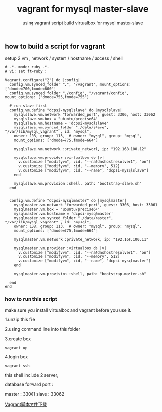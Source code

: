 ﻿---
layout: post
title: vagrant for mysql master-slave
subtitle: using vagrant script build virtualbox for mysql master-slave
tags: [technology]
comments: true
---

## how to build a script for vagrant

setup 2 vm , network / system / hostname / access / shell
~~~
# -*- mode: ruby -*-
# vi: set ft=ruby :

Vagrant.configure("2") do |config|
  config.vm.synced_folder ".", "/vagrant", mount_options: ["dmode=700,fmode=600"]
  config.vm.synced_folder "./config", "/vagrant/config", mount_options: ["dmode=755,fmode=755"]
  
  # run slave first
  config.vm.define "dcpsi-mysqlslave" do |mysqlslave|
    mysqlslave.vm.network "forwarded_port", guest: 3306, host: 33062
    mysqlslave.vm.box = "ubuntu/precise64"
    mysqlslave.vm.hostname = 'dcpsi-mysqlslave'
    mysqlslave.vm.synced_folder "./data/slave", "/var/lib/mysql_vagrant" , id: "mysql",
    owner: 108, group: 113,  # owner: "mysql", group: "mysql",
    mount_options: ["dmode=775,fmode=664"]

    mysqlslave.vm.network :private_network, ip: "192.168.100.12"

    mysqlslave.vm.provider :virtualbox do |v|
      v.customize ["modifyvm", :id, "--natdnshostresolver1", "on"]
      v.customize ["modifyvm", :id, "--memory", 512]
      v.customize ["modifyvm", :id, "--name", "dcpsi-mysqlslave"]
    end

    mysqlslave.vm.provision :shell, path: "bootstrap-slave.sh"
  end


  config.vm.define "dcpsi-mysqlmaster" do |mysqlmaster|
    mysqlmaster.vm.network "forwarded_port", guest: 3306, host: 33061
    mysqlmaster.vm.box = "ubuntu/precise64"
    mysqlmaster.vm.hostname = 'dcpsi-mysqlmaster'
    mysqlmaster.vm.synced_folder "./data/master", "/var/lib/mysql_vagrant" , id: "mysql",
    owner: 108, group: 113,  # owner: "mysql", group: "mysql",
    mount_options: ["dmode=775,fmode=664"]

    mysqlmaster.vm.network :private_network, ip: "192.168.100.11"

    mysqlmaster.vm.provider :virtualbox do |v|
      v.customize ["modifyvm", :id, "--natdnshostresolver1", "on"]
      v.customize ["modifyvm", :id, "--memory", 512]
      v.customize ["modifyvm", :id, "--name", "dcpsi-mysqlmaster"]
    end

    mysqlmaster.vm.provision :shell, path: "bootstrap-master.sh"

  end  
end

~~~

### how to run this script
make sure you install virtualbox and vagrant before you use it.

1.unzip this file

2.using command line into this folder

3.create box
~~~
vagrant up   
~~~

4.login box
~~~
vagrant ssh
~~~

this shell include 2 server,


database forward port : 

master : 33061  slave : 33062

[Vagrant脚本文件下载](/img/docker/vagrant-mysql-master-slave-replication.7z)